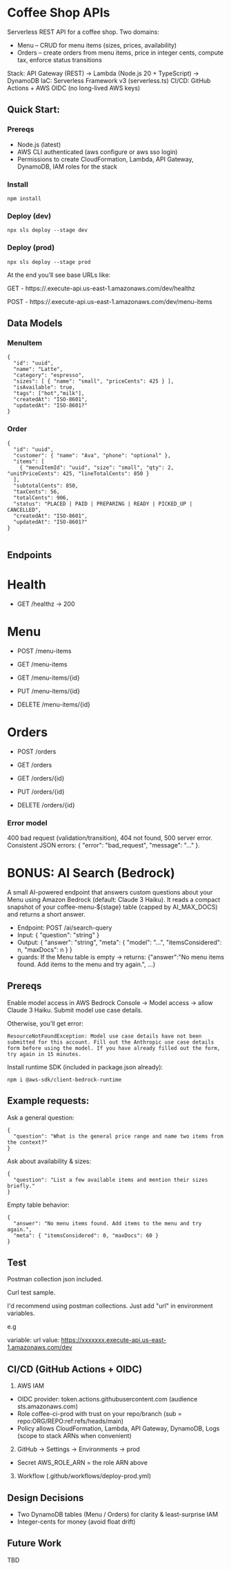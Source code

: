 # Coffee Shop APIs

Serverless REST API for a coffee shop. Two domains:

- Menu – CRUD for menu items (sizes, prices, availability)
- Orders – create orders from menu items, price in integer cents, compute tax, enforce status transitions

Stack: API Gateway (REST) → Lambda (Node.js 20 + TypeScript) → DynamoDB
IaC: Serverless Framework v3 (serverless.ts)
CI/CD: GitHub Actions + AWS OIDC (no long-lived AWS keys)

## Quick Start:

### Prereqs

- Node.js (latest)
- AWS CLI authenticated (aws configure or aws sso login)
- Permissions to create CloudFormation, Lambda, API Gateway, DynamoDB, IAM roles for the stack

### Install

```
npm install
```

### Deploy (dev)

```
npx sls deploy --stage dev
```

### Deploy (prod)

```
npx sls deploy --stage prod
```

At the end you’ll see base URLs like:

GET - https://<api-id>.execute-api.us-east-1.amazonaws.com/dev/healthz

POST - https://<api-id>.execute-api.us-east-1.amazonaws.com/dev/menu-items

## Data Models

### MenuItem

```
{
  "id": "uuid",
  "name": "Latte",
  "category": "espresso",
  "sizes": [ { "name": "small", "priceCents": 425 } ],
  "isAvailable": true,
  "tags": ["hot","milk"],
  "createdAt": "ISO-8601",
  "updatedAt": "ISO-8601?"
}

```

### Order

```
{
  "id": "uuid",
  "customer": { "name": "Ava", "phone": "optional" },
  "items": [
    { "menuItemId": "uuid", "size": "small", "qty": 2, "unitPriceCents": 425, "lineTotalCents": 850 }
  ],
  "subtotalCents": 850,
  "taxCents": 56,
  "totalCents": 906,
  "status": "PLACED | PAID | PREPARING | READY | PICKED_UP | CANCELLED",
  "createdAt": "ISO-8601",
  "updatedAt": "ISO-8601?"
}


```

## Endpoints

# Health

- GET /healthz → 200

# Menu

- POST /menu-items

- GET /menu-items

- GET /menu-items/{id}

- PUT /menu-items/{id}

- DELETE /menu-items/{id}

# Orders

- POST /orders

- GET /orders

- GET /orders/{id}

- PUT /orders/{id}

- DELETE /orders/{id}

### Error model

400 bad request (validation/transition), 404 not found, 500 server error.
Consistent JSON errors: { "error": "bad_request", "message": "..." }.

# BONUS: AI Search (Bedrock)

A small AI-powered endpoint that answers custom questions about your Menu using Amazon Bedrock (default: Claude 3 Haiku). It reads a compact snapshot of your coffee-menu-${stage} table (capped by AI_MAX_DOCS) and returns a short answer.

- Endpoint: POST /ai/search-query
- Input: { "question": "string" }
- Output: { "answer": "string", "meta": { "model": "...", "itemsConsidered": n, "maxDocs": n } }
- guards: If the Menu table is empty → returns: {"answer":"No menu items found. Add items to the menu and try again.", ...}

## Prereqs

Enable model access in AWS Bedrock Console → Model access → allow Claude 3 Haiku. Submit model use case details.

Otherwise, you'll get error:

```
ResourceNotFoundException: Model use case details have not been submitted for this account. Fill out the Anthropic use case details form before using the model. If you have already filled out the form, try again in 15 minutes.
```

Install runtime SDK (included in package.json already):

```
npm i @aws-sdk/client-bedrock-runtime
```

## Example requests:

Ask a general question:

```
{
  "question": "What is the general price range and name two items from the context?"
}
```

Ask about availability & sizes:

```
{
  "question": "List a few available items and mention their sizes briefly."
}
```

Empty table behavior:

```
{
  "answer": "No menu items found. Add items to the menu and try again.",
  "meta": { "itemsConsidered": 0, "maxDocs": 60 }
}

```

## Test

Postman collection json included.

Curl test sample.

I'd recommend using postman collections. Just add "url" in environment variables.

e.g

variable: url
value: https://xxxxxxx.execute-api.us-east-1.amazonaws.com/dev

## CI/CD (GitHub Actions + OIDC)

1. AWS IAM

- OIDC provider: token.actions.githubusercontent.com (audience sts.amazonaws.com)
- Role coffee-ci-prod with trust on your repo/branch (sub = repo:ORG/REPO:ref:refs/heads/main)
- Policy allows CloudFormation, Lambda, API Gateway, DynamoDB, Logs (scope to stack ARNs when convenient)

2. GitHub → Settings → Environments → prod

- Secret AWS_ROLE_ARN = the role ARN above

3. Workflow (.github/workflows/deploy-prod.yml)

## Design Decisions

- Two DynamoDB tables (Menu / Orders) for clarity & least-surprise IAM
- Integer-cents for money (avoid float drift)

## Future Work

TBD
